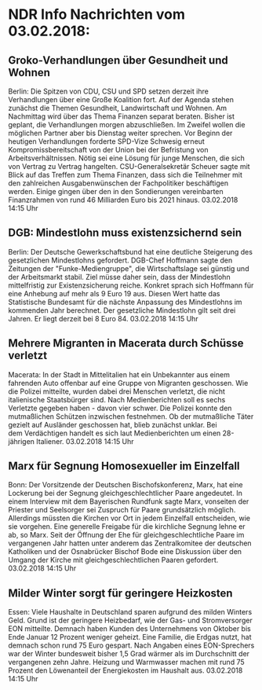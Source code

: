 # NDR Info Nachrichten vom 03.02.2018:


## Groko-Verhandlungen über Gesundheit und Wohnen
Berlin: Die Spitzen von CDU, CSU und SPD setzen derzeit ihre Verhandlungen über eine Große Koalition fort. Auf der Agenda stehen zunächst die Themen Gesundheit, Landwirtschaft und Wohnen. Am Nachmittag wird über das Thema Finanzen separat beraten. Bisher ist geplant, die Verhandlungen morgen abzuschließen. Im Zweifel wollen die möglichen Partner aber bis Dienstag weiter sprechen. Vor Beginn der heutigen Verhandlungen forderte SPD-Vize Schwesig erneut Kompromissbereitschaft von der Union bei der Befristung von Arbeitsverhältnissen. Nötig sei eine Lösung für junge Menschen, die sich von Vertrag zu Vertrag hangelten. CSU-Generalsekretär Scheuer sagte mit Blick auf das Treffen zum Thema Finanzen, dass sich die Teilnehmer mit den zahlreichen Ausgabenwünschen der Fachpolitiker beschäftigen werden. Einige gingen über den in den Sondierungen vereinbarten Finanzrahmen von rund 46 Milliarden Euro bis 2021 hinaus. 03.02.2018 14:15 Uhr 

## DGB: Mindestlohn muss existenzsichernd sein
Berlin: Der Deutsche Gewerkschaftsbund hat eine deutliche Steigerung des gesetzlichen Mindestlohns gefordert. DGB-Chef Hoffmann sagte den Zeitungen der "Funke-Mediengruppe", die Wirtschaftslage sei günstig und der Arbeitsmarkt stabil. Ziel müsse daher sein, dass der Mindestlohn mittelfristig zur Existenzsicherung reiche. Konkret sprach sich Hoffmann für eine Anhebung auf mehr als 9 Euro 19 aus. Diesen Wert hatte das Statistische Bundesamt für die nächste Anpassung des Mindestlohns im kommenden Jahr berechnet. Der gesetzliche Mindestlohn gilt seit drei Jahren. Er liegt derzeit bei 8 Euro 84. 03.02.2018 14:15 Uhr 

## Mehrere Migranten in Macerata durch Schüsse verletzt
Macerata: In der Stadt in Mittelitalien hat ein Unbekannter aus einem fahrenden Auto offenbar auf eine Gruppe von Migranten geschossen. Wie die Polizei mitteilte, wurden dabei drei Menschen verletzt, die nicht italienische Staatsbürger sind. Nach Medienberichten soll es sechs Verletzte gegeben haben - davon vier schwer. Die Polizei konnte den mutmaßlichen Schützen inzwischen festnehmen. Ob der mutmaßliche Täter gezielt auf Ausländer geschossen hat, blieb zunächst unklar. Bei dem Verdächtigen handelt es sich laut Medienberichten um einen 28-jährigen Italiener. 03.02.2018 14:15 Uhr 

## Marx für Segnung Homosexueller im Einzelfall
Bonn: Der Vorsitzende der Deutschen Bischofskonferenz, Marx, hat eine Lockerung bei der Segnung gleichgeschlechtlicher Paare angedeutet. In einem Interview mit dem Bayerischen Rundfunk sagte Marx, vonseiten der Priester und Seelsorger sei Zuspruch für Paare grundsätzlich möglich. Allerdings müssten die Kirchen vor Ort in jedem Einzelfall entscheiden, wie sie vorgehen. Eine generelle Freigabe für die kirchliche Segnung lehne er ab, so Marx. Seit der Öffnung der Ehe für gleichgeschlechtliche Paare im vergangenen Jahr hatten unter anderem das Zentralkomitee der deutschen Katholiken und der Osnabrücker Bischof Bode eine Diskussion über den Umgang der Kirche mit gleichgeschlechtlichen Paaren gefordert. 03.02.2018 14:15 Uhr 

## Milder Winter sorgt für geringere Heizkosten
Essen: Viele Haushalte in Deutschland sparen aufgrund des milden Winters Geld. Grund ist der geringere Heizbedarf, wie der Gas- und Stromversorger EON mitteilte. Demnach haben Kunden des Unternehmens von Oktober bis Ende Januar 12 Prozent weniger geheizt. Eine Familie, die Erdgas nutzt, hat demnach schon rund 75 Euro gespart. Nach Angaben eines EON-Sprechers war der Winter bundesweit bisher 1,5 Grad wärmer als im Durchschnitt der vergangenen zehn Jahre. Heizung und Warmwasser machen mit rund 75 Prozent den Löwenanteil der Energiekosten im Haushalt aus. 03.02.2018 14:15 Uhr 
